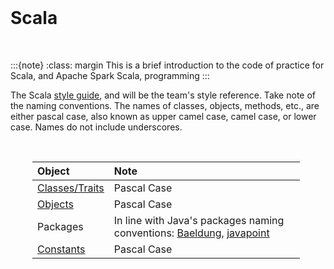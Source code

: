 <br>

Scala
=====

<br>

:::{note}
:class: margin
This is a brief introduction to the code of practice for Scala, and Apache Spark Scala, programming
:::

The Scala <a href="https://docs.scala-lang.org/style/" target="_blank">style guide</a>, and will be the team's style 
reference. Take note of the naming conventions.  The names of classes, objects, methods, etc., are either pascal case, also known as
upper camel case, camel case, or lower case.  Names do not include underscores.

<br>

<table style="width: 85%; border: 0; border-spacing: 5px; margin-left: 35px">
    <colgroup>
        <col span="1" style="width: 26.5%;">
        <col span="1" style="width: 73.5%;">
    </colgroup>
    <thead><tr style="text-align: left"><th>Object</th><th>Note</th></tr></thead>
        <tr><td><a href="https://docs.scala-lang.org/style/naming-conventions.html#classestraits" target="_blank"
>Classes/Traits</a></td><td>Pascal Case</td></tr>
        <tr><td><a href="https://docs.scala-lang.org/style/naming-conventions.html#objects" target="_blank">Objects</a></td><td>Pascal 
Case</td></tr>
        <tr><td>Packages</td><td>In line with Java's packages naming conventions: <a href="https://www.baeldung.
com/java-packages#1-naming-conventions" target="_blank">Baeldung</a>, <a href="https://www.javatpoint.
com/java-naming-conventions#:~:text=code%20snippet%0A%7D-,Package,-It%20should%20be">javapoint</a></td></tr>
        <tr><td><a href="https://docs.scala-lang.org/style/naming-conventions.html#constants-values-and-variables" target="_blank"
>Constants</a></td><td>Pascal Case</td></tr>
</table>

<br>
<br>
<br>
<br>

<br>
<br>
<br>
<br>

